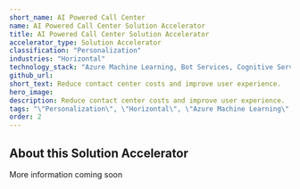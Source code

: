 ```yaml
---
short_name: AI Powered Call Center
name: AI Powered Call Center Solution Accelerator
title: AI Powered Call Center Solution Accelerator
accelerator_type: Solution Accelerator
classification: "Personalization"
industries: "Horizontal"
technology_stack: "Azure Machine Learning, Bot Services, Cognitive Services (transcription)"
github_url: 
short_text: Reduce contact center costs and improve user experience.
hero_image: 
description: Reduce contact center costs and improve user experience.
tags: "\"Personalization\", \"Horizontal\", \"Azure Machine Learning\", \"Bot Services\", \"Cognitive Services\", \"Solution Accelerator\""
order: 2
---
```

## About this Solution Accelerator

More information coming soon
